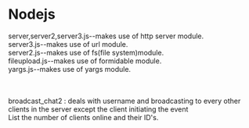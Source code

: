 # Nodejs
server,server2,server3.js--makes use of http server module.<br/>
server3.js--makes use of url module.<br/>
server2.js--makes use of fs(file system)module.<br/>
fileupload.js--makes use of formidable module.<br/>
yargs.js--makes use of yargs module.<br/><br/><br/>

broadcast_chat2 : deals with username and broadcasting to every other clients in the server except the client initiating the event <br/>
List the number of clients online and their ID's. <br/>
